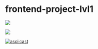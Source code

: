 # frontend-project-lvl1

<a href="https://codeclimate.com/github/codeclimate/codeclimate/maintainability"><img src="https://api.codeclimate.com/v1/badges/a99a88d28ad37a79dbf6/maintainability" /></a>


![](https://github.com/agaevramesh/frontend-project-lvl1/workflows/lint-project-lvl1/badge.svg)


[![asciicast](https://asciinema.org/a/iRt6XlknkW02GYs5m9ZAf0UVV.png)](https://asciinema.org/a/iRt6XlknkW02GYs5m9ZAf0UVV)
